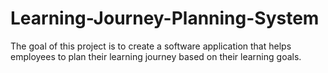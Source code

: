 # Learning-Journey-Planning-System

The goal of this project is to create a software application that helps employees to plan their learning journey based on their learning goals.
